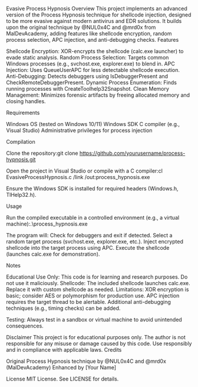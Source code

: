 Evasive Process Hypnosis
Overview
This project implements an advanced version of the Process Hypnosis technique for shellcode injection, designed to be more evasive against modern antivirus and EDR solutions. It builds upon the original technique by @NUL0x4C and @mrd0x from MalDevAcademy, adding features like shellcode encryption, random process selection, APC injection, and anti-debugging checks.
Features

Shellcode Encryption: XOR-encrypts the shellcode (calc.exe launcher) to evade static analysis.
Random Process Selection: Targets common Windows processes (e.g., svchost.exe, explorer.exe) to blend in.
APC Injection: Uses QueueUserAPC for less detectable shellcode execution.
Anti-Debugging: Detects debuggers using IsDebuggerPresent and CheckRemoteDebuggerPresent.
Dynamic Process Enumeration: Finds running processes with CreateToolhelp32Snapshot.
Clean Memory Management: Minimizes forensic artifacts by freeing allocated memory and closing handles.

Requirements

Windows OS (tested on Windows 10/11)
Windows SDK
C compiler (e.g., Visual Studio)
Administrative privileges for process injection

Compilation

Clone the repository:git clone https://github.com/yourusername/process-hypnosis.git


Open the project in Visual Studio or compile with a C compiler:cl EvasiveProcessHypnosis.c /link /out:process_hypnosis.exe


Ensure the Windows SDK is installed for required headers (Windows.h, TlHelp32.h).

Usage

Run the compiled executable in a controlled environment (e.g., a virtual machine):.\process_hypnosis.exe


The program will:
Check for debuggers and exit if detected.
Select a random target process (svchost.exe, explorer.exe, etc.).
Inject encrypted shellcode into the target process using APC.
Execute the shellcode (launches calc.exe for demonstration).



Notes

Educational Use Only: This code is for learning and research purposes. Do not use it maliciously.
Shellcode: The included shellcode launches calc.exe. Replace it with custom shellcode as needed.
Limitations:
XOR encryption is basic; consider AES or polymorphism for production use.
APC injection requires the target thread to be alertable.
Additional anti-debugging techniques (e.g., timing checks) can be added.


Testing: Always test in a sandbox or virtual machine to avoid unintended consequences.

Disclaimer
This project is for educational purposes only. The author is not responsible for any misuse or damage caused by this code. Use responsibly and in compliance with applicable laws.
Credits

Original Process Hypnosis technique by @NUL0x4C and @mrd0x (MalDevAcademy)
Enhanced by [Your Name]

License
MIT License. See LICENSE for details.
